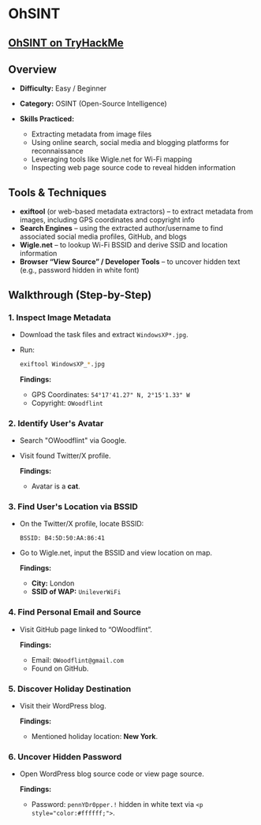 # OhSINT

## [OhSINT on TryHackMe](https://tryhackme.com/room/ohsint)

## Overview

* **Difficulty:** Easy / Beginner
* **Category:** OSINT (Open-Source Intelligence)
* **Skills Practiced:**

	* Extracting metadata from image files
	* Using online search, social media and blogging platforms for reconnaissance
	* Leveraging tools like Wigle.net for Wi-Fi mapping
	* Inspecting web page source code to reveal hidden information

## Tools & Techniques

* **exiftool** (or web-based metadata extractors) – to extract metadata from images, including GPS coordinates and copyright info
* **Search Engines** – using the extracted author/username to find associated social media profiles, GitHub, and blogs
* **Wigle.net** – to lookup Wi-Fi BSSID and derive SSID and location information
* **Browser “View Source” / Developer Tools** – to uncover hidden text (e.g., password hidden in white font)

## Walkthrough (Step-by-Step)

### 1. Inspect Image Metadata

* Download the task files and extract `WindowsXP*.jpg`.
* Run:

	```bash
	exiftool WindowsXP_*.jpg
	```

	**Findings:**

	* GPS Coordinates: `54°17'41.27" N, 2°15'1.33" W`
	* Copyright: `OWoodflint`

### 2. Identify User's Avatar

* Search "OWoodflint" via Google.
* Visit found Twitter/X profile.

	**Findings:**

	* Avatar is a **cat**.

### 3. Find User's Location via BSSID

* On the Twitter/X profile, locate BSSID:

	```
	BSSID: B4:5D:50:AA:86:41
	```
* Go to Wigle.net, input the BSSID and view location on map.

	**Findings:**

	* **City:** London
	* **SSID of WAP:** `UnileverWiFi`

### 4. Find Personal Email and Source

* Visit GitHub page linked to “OWoodflint”.

	**Findings:**

	* Email: `OWoodflint@gmail.com`
	* Found on GitHub.

### 5. Discover Holiday Destination

* Visit their WordPress blog.

	**Findings:**

	* Mentioned holiday location: **New York**.

### 6. Uncover Hidden Password

* Open WordPress blog source code or view page source.

	**Findings:**

	* Password: `pennYDr0pper.!` hidden in white text via `<p style="color:#ffffff;">`.
